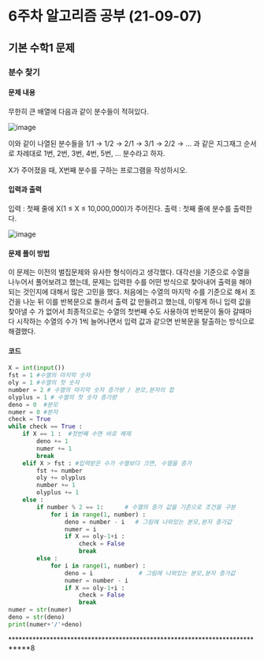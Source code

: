 # 6주차 알고리즘 공부 (21-09-07)
## 기본 수학1 문제
### 분수 찿기
#### 문제 내용
무한히 큰 배열에 다음과 같이 분수들이 적혀있다.

![image](https://user-images.githubusercontent.com/80632806/132332871-962c37ce-4d33-4500-bc61-a811a48cc0ae.png)

이와 같이 나열된 분수들을 1/1 → 1/2 → 2/1 → 3/1 → 2/2 → … 과 같은 지그재그 순서로 차례대로 1번, 2번, 3번, 4번, 5번, … 분수라고 하자.

X가 주어졌을 때, X번째 분수를 구하는 프로그램을 작성하시오.

#### 입력과 출력

입력 : 첫째 줄에 X(1 ≤ X ≤ 10,000,000)가 주어진다.
출력 : 첫째 줄에 분수를 출력한다.

![image](https://user-images.githubusercontent.com/80632806/132333112-55965b69-da9c-46f3-96d9-aa52cfea8632.png)

#### 문제 풀이 방법

이 문제는 이전의 벌집문제와 유사한 형식이라고 생각했다. 대각선을 기준으로 수열을 나누어서 풀어보려고 했는데, 문제는 입력한 수를 어떤 방식으로
찾아내어 출력을 해야되는 것인지에 대해서 많은 고민을 했다. 처음에는 수열의 마지막 수를 기준으로 해서 조건을 나눈 뒤 이를 반복문으로 돌려서 출력 값
만들려고 했는데, 이렇게 하니 입력 값을 찾아낼 수 가 없어서 최종적으로는 수열의 첫번째 수도 사용하여 반복문이 돌아 갈때마다 시작하는 수열의 수가 1씩
늘어나면서 입력 값과 같으면 반복문을 탈출하는 방식으로 해결했다.

#### 코드

```python
X = int(input())
fst = 1 #수열의 마지막 숫자
oly = 1 #수열의 첫 숫자
number = 2 # 수열의 마지막 숫자 증가량 / 분모,분자의 합
olyplus = 1 # 수열의 첫 숫자 증가량
deno = 0  #분모
numer = 0 #분자
check = True
while check == True :
    if X == 1 :  #첫번째 수면 바로 해제
        deno += 1
        numer += 1
        break
    elif X > fst : #입력받은 수가 수열보다 크면, 수열을 증가
        fst += number
        oly += olyplus
        number += 1
        olyplus += 1
    else :           
        if number % 2 == 1:      # 수열의 증가 값을 기준으로 조건을 구분
            for i in range(1, number) :
                deno = number - i   # 그림에 나와있는 분모,분자 증가값
                numer = i
                if X == oly-1+i :
                    check = False
                    break
        else :
            for i in range(1, number) :
                deno = i             # 그림에 나와있는 분모,분자 증가값
                numer = number - i
                if X == oly-1+i :
                    check = False
                    break
numer = str(numer)
deno = str(deno)
print(numer+'/'+deno)
```

****************************************************************************8


